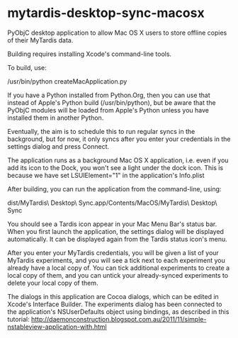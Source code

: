 mytardis-desktop-sync-macosx
============================

PyObjC desktop application to allow Mac OS X users to store offline copies of their MyTardis data.

Building requires installing Xcode's command-line tools.

To build, use:

/usr/bin/python createMacApplication.py

If you have a Python installed from Python.Org, then you can use that instead of Apple's Python build (/usr/bin/python), 
but be aware that the PyObjC modules will be loaded from Apple's Python unless you have installed them in another Python.

Eventually, the aim is to schedule this to run regular syncs in the background, but for now, it only syncs after you
enter your credentials in the settings dialog and press Connect.

The application runs as a background Mac OS X application, i.e. even if you add its icon to the Dock, you won't see a 
light under the dock icon.  This is because we have set LSUIElement="1" in the application's Info.plist

After building, you can run the application from the command-line, using:

dist/MyTardis\ Desktop\ Sync.app/Contents/MacOS/MyTardis\ Desktop\ Sync

You should see a Tardis icon appear in your Mac Menu Bar's status bar.  When you first launch the application, the 
settings dialog will be displayed automatically.  It can be displayed again from the Tardis status icon's menu.

After you enter your MyTardis credentials, you will be given a list of your MyTardis experiments, and you will see a 
tick next to each experiment you already have a local copy of.  You can tick additional experiments to create a local
copy of them, and you can untick your already-synced experiments to delete your local copy of them.

The dialogs in this application are Cocoa dialogs, which can be edited in Xcode's Interface Builder.  The experiments
dialog has been connected to the application's NSUserDefaults object using bindings, as described in this tutorial:
http://daemonconstruction.blogspot.com.au/2011/11/simple-nstableview-application-with.html

